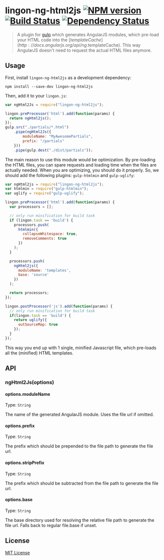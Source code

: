 # lingon-ng-html2js [![NPM version][npm-image]][npm-url] [![Build Status][travis-image]][travis-url] [![Dependency Status][depstat-image]][depstat-url]

> A plugin for [gulp](https://github.com/wearefractal/gulp) which generates AngularJS modules, which pre-load your HTML
code into the [$templateCache](http://docs.angularjs.org/api/ng.$templateCache). This way AngularJS doesn't need to
request the actual HTML files anymore.

## Usage

First, install `lingon-ng-html2js` as a development dependency:

```shell
npm install --save-dev lingon-ng-html2js
```

Then, add it to your `lingon.js`:

```javascript
var ngHtml2Js = require("lingon-ng-html2js");

lingon.preProcessor('html').add(function(params) {
  return ngHtml2js();
});
gulp.src("./partials/*.html")
	.pipe(ngHtml2Js({
		moduleName: "MyAwesomePartials",
		prefix: "/partials"
	}))
	.pipe(gulp.dest("./dist/partials"));
```

The main reason to use this module would be optimization. By pre-loading the HTML files, you can spare requests and
loading time when the files are actually needed. When you are optimizing, you should do it properly. So, we should add
the following plugins: `gulp-htmlmin` and `gulp-uglify`:

```javascript
var ngHtml2js = require("lingon-ng-html2js");
var htmlmin = require("gulp-htmlmin");
var uglify = require("gulp-uglify");

lingon.preProcessor('html').add(function(params) {
  var processors = [];

  // only run minification for build task
  if (lingon.task == 'build') {
    processors.push(
      htmlmin({
        collapseWhitespace: true,
        removeComments: true
      })
    );
  }

  processors.push(
    ngHtml2js({
      moduleName: 'templates',
      base: 'source'
    })
  );

  return processors;
});

lingon.postProcessor('js').add(function(params) {
  // only run minification for build task
  if(lingon.task == 'build') {
    return uglify({
      outSourceMap: true
    });
  }
});
```

This way you end up with 1 single, minified Javascript file, which pre-loads all the (minified) HTML templates.

## API

### ngHtml2Js(options)

#### options.moduleName
Type: `String`

The name of the generated AngularJS module. Uses the file url if omitted.

#### options.prefix
Type: `String`

The prefix which should be prepended to the file path to generate the file url.

#### options.stripPrefix
Type: `String`

The prefix which should be subtracted from the file path to generate the file url.

#### options.base
Type: `String`

The base directory used for resolving the relative file path to generate the file url. Falls back to regular file.base if unset.


## License

[MIT License](http://en.wikipedia.org/wiki/MIT_License)

[npm-url]: https://npmjs.org/package/lingon-ng-html2js
[npm-image]: https://badge.fury.io/js/lingon-ng-html2js.png

[travis-url]: http://travis-ci.org/philipvonbargen/lingon-ng-html2js
[travis-image]: https://secure.travis-ci.org/philipvonbargen/lingon-ng-html2js.png?branch=master

[depstat-url]: https://david-dm.org/philipvonbargen/lingon-ng-html2js
[depstat-image]: https://david-dm.org/philipvonbargen/lingon-ng-html2js.png
